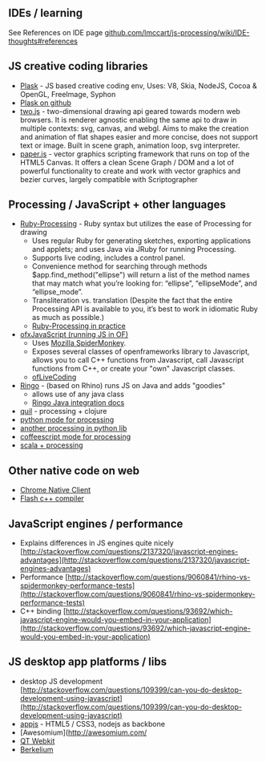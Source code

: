 ## IDEs / learning

See References on IDE page [github.com/lmccart/js-processing/wiki/IDE-thoughts#references](https://github.com/lmccart/js-processing/wiki/IDE-thoughts#references)

## JS creative coding libraries

+ [Plask](http://www.plask.org) - JS based creative coding env, Uses: V8, Skia, NodeJS, Cocoa & OpenGL, FreeImage, Syphon
+ [Plask on github](https://github.com/deanm/plask)
+ [two.js](http://jonobr1.github.io/two.js/) - two-dimensional drawing api geared towards modern web browsers. It is renderer agnostic enabling the same api to draw in multiple contexts: svg, canvas, and webgl. Aims to make the creation and animation of flat shapes easier and more concise, does not support text or image. Built in scene graph, animation loop, svg interpreter.
+ [paper.js](paperjs.org) - vector graphics scripting framework that runs on top of the HTML5 Canvas. It offers a clean Scene Graph / DOM and a lot of powerful functionality to create and work with vector graphics and bezier curves, largely compatible with Scriptographer


## Processing / JavaScript + other languages
+ [Ruby-Processing](https://github.com/jashkenas/ruby-processing) - Ruby syntax but utilizes the ease of Processing for drawing
    + Uses regular Ruby for generating sketches, exporting applications and applets; and uses Java via JRuby for running Processing.
    + Supports live coding, includes a control panel.
    + Convenience method for searching through methods $app.find_method("ellipse") will return a list of the method names that may match what you’re looking for: “ellipse”, “ellipseMode”, and “ellipse_mode”.
    + Transliteration vs. translation (Despite the fact that the entire Processing API is available to you, it’s best to work in idiomatic Ruby as much as possible.)
    + [Ruby-Processing in practice](https://github.com/jashkenas/learning-processing-with-ruby)
+ [ofxJavaScript (running JS in OF)](https://code.google.com/p/ofxjavascript/)
    + Uses [Mozilla SpiderMonkey](https://developer.mozilla.org/en-US/docs/SpiderMonkey). 
    + Exposes several classes of openframeworks library to Javascript, allows you to call C++ functions from Javascript, call Javascript functions from C++, or create your "own" Javascript classes.
    + [ofLiveCoding](https://code.google.com/p/oflivecoding)
+ [Ringo](http://ringojs.org) - (based on Rhino) runs JS on Java and adds "goodies"
    + allows use of any java class
    + [Ringo Java integration docs](http://ringojs.org/documentation/java_integration)
+ [quil](https://github.com/quil/quil) - processing + clojure
+ [python mode for processing](https://github.com/martinleopold/PythonMode)
+ [another processing in python lib](https://github.com/jdf/processing.py)
+ [coffeescript mode for processing](https://github.com/fjenett/coffeescript-mode-processing) 
+ [scala + processing](http://spde.technically.us/Spde.html)


## Other native code on web
+ [Chrome Native Client](https://developers.google.com/native-client)
+ [Flash c++ compiler](http://gaming.adobe.com/technologies/flascc/)


## JavaScript engines / performance
+ Explains differences in JS engines quite nicely
[http://stackoverflow.com/questions/2137320/javascript-engines-advantages](http://stackoverflow.com/questions/2137320/javascript-engines-advantages)
+ Performance
[http://stackoverflow.com/questions/9060841/rhino-vs-spidermonkey-performance-tests](http://stackoverflow.com/questions/9060841/rhino-vs-spidermonkey-performance-tests)
+ C++ binding 
[http://stackoverflow.com/questions/93692/which-javascript-engine-would-you-embed-in-your-application](http://stackoverflow.com/questions/93692/which-javascript-engine-would-you-embed-in-your-application)



## JS desktop app platforms / libs
+ desktop JS development [http://stackoverflow.com/questions/109399/can-you-do-desktop-development-using-javascript](http://stackoverflow.com/questions/109399/can-you-do-desktop-development-using-javascript)
+ [appjs](http://appjs.org/) - HTML5 / CSS3, nodejs as backbone
+ [Awesomium](http://awesomium.com/
+ [QT Webkit](http://qt.digia.com/Product/Library/Qt-WebKit/)
+ [Berkelium](http://berkelium.org/)